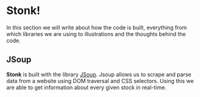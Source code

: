 # Stonk!

In this section we will write about how the code is built, everything from which libraries we are using to illustrations and the thoughts behind the code.

## JSoup
**Stonk** is built with the library [JSoup](https://jsoup.org). Jsoup allows us to scrape and parse data from a website using DOM traversal and CSS selectors. 
Using this we are able to get information about every given stock in real-time.
